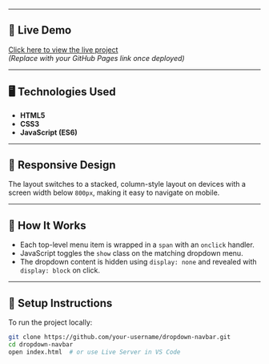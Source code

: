
---

## 🚀 Live Demo

[Click here to view the live project](https://your-username.github.io/dropdown-navbar/)  
*(Replace with your GitHub Pages link once deployed)*

---

## 🖥️ Technologies Used

- **HTML5**
- **CSS3**
- **JavaScript (ES6)**

---

## 📱 Responsive Design

The layout switches to a stacked, column-style layout on devices with a screen width below `800px`, making it easy to navigate on mobile.

---

## 🧠 How It Works

- Each top-level menu item is wrapped in a `span` with an `onclick` handler.
- JavaScript toggles the `show` class on the matching dropdown menu.
- The dropdown content is hidden using `display: none` and revealed with `display: block` on click.

---



## 📌 Setup Instructions

To run the project locally:

```bash
git clone https://github.com/your-username/dropdown-navbar.git
cd dropdown-navbar
open index.html  # or use Live Server in VS Code
